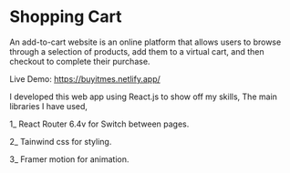 <h1>Shopping Cart</h1

An add-to-cart website is an online platform that allows users to browse
through a selection of products, add them to a virtual cart, and then checkout to complete their purchase.

Live Demo: https://buyitmes.netlify.app/

I developed this web app using React.js to show off my skills, The main libraries I have used,

1_ React Router 6.4v for Switch between pages.

2_ Tainwind css for styling.

3_ Framer motion for animation.
